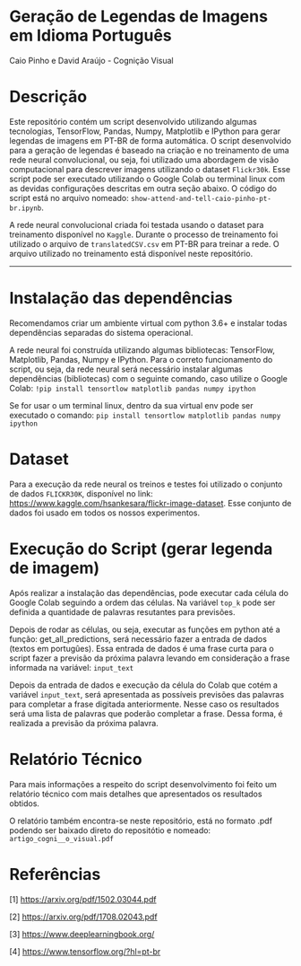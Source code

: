 # Geração de Legendas de Imagens em Idioma Português

Caio Pinho e David Araújo - Cognição Visual

# Descrição

Este repositório contém um script desenvolvido utilizando algumas tecnologias, TensorFlow, Pandas, Numpy, Matplotlib e IPython para gerar legendas de imagens em PT-BR de forma automática. O script desenvolvido para a geração de legendas é baseado na criação e no treinamento de uma rede neural convolucional, ou seja, foi utilizado uma abordagem de visão computacional para descrever imagens utilizando o dataset `Flickr30k`. Esse script pode ser executado utilizando o Google Colab ou terminal linux com as devidas configurações descritas em outra seção abaixo. O código do script está no arquivo nomeado: `show-attend-and-tell-caio-pinho-pt-br.ipynb`.

A rede neural convolucional criada foi testada usando o dataset para treinamento disponível no `Kaggle`. Durante o processo de treinamento foi utilizado o arquivo de `translatedCSV.csv` em PT-BR para treinar a rede. O arquivo utilizado no treinamento está disponível neste repositório.

---

# Instalação das dependências

Recomendamos criar um ambiente virtual com python 3.6+ e instalar todas dependências separadas do sistema operacional.

A rede neural foi construída utilizando algumas bibliotecas: TensorFlow, Matplotlib, Pandas, Numpy e IPython. Para o correto funcionamento do script, ou seja, da rede neural será necessário instalar algumas dependências (bibliotecas) com o seguinte comando, caso utilize o Google Colab: `!pip install tensortlow matplotlib pandas numpy ipython`

Se for usar o um terminal linux, dentro da sua virtual env pode ser executado o comando: `pip install tensortlow matplotlib pandas numpy ipython`

# Dataset

Para a execução da rede neural os treinos e testes foi utilizado o conjunto de dados `FLICKR30K`, disponível no link: https://www.kaggle.com/hsankesara/flickr-image-dataset. Esse conjunto de dados foi usado em todos os nossos experimentos.

# Execução do Script (gerar legenda de imagem)

Após realizar a instalação das dependências, pode executar cada célula do Google Colab seguindo a ordem das células. Na variável `top_k` pode ser definida a quantidade de palavras resutantes para previsões.

Depois de rodar as células, ou seja, executar as funções em python até a função: get_all_predictions, será necessário fazer a entrada de dados (textos em portugûes). Essa entrada de dados é uma frase curta para o script fazer a previsão da próxima palavra levando em consideração a frase informada na variável: `input_text`

Depois da entrada de dados e execução da célula do Colab que cotém a variável `input_text`, será apresentada as possíveis previsões das palavras para completar a frase digitada anteriormente. Nesse caso os resultados será uma lista de palavras que poderão completar a frase. Dessa forma, é realizada a previsão da próxima palavra.

# Relatório Técnico

Para mais informações a respeito do script desenvolvimento foi feito um relatório técnico com mais detalhes que apresentados os resultados obtidos.

O relatório também encontra-se neste repositório, está no formato .pdf podendo ser baixado direto do repositótio e nomeado: `artigo_cogni__o_visual.pdf`

# Referências

[1] https://arxiv.org/pdf/1502.03044.pdf

[2] https://arxiv.org/pdf/1708.02043.pdf

[3] https://www.deeplearningbook.org/

[4] https://www.tensorflow.org/?hl=pt-br
